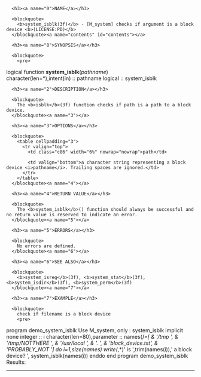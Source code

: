 <?
<body?>
<!DOCTYPE html PUBLIC "-//W3C//DTD XHTML 1.0 Transitional//EN"
    "http://www.w3.org/TR/xhtml1/DTD/xhtml1-transitional.dtd">

<html xmlns="http://www.w3.org/1999/xhtml">
<head>
  <meta name="generator" content="HTML Tidy for Cygwin (vers 25 March 2009), see www.w3.org" />

  <title></title>
</head>

<body>
  <div id="Container">
    <div id="Content">
      <div class="c85"></div><a name="0"></a>

      <h3><a name="0">NAME</a></h3>

      <blockquote>
        <b>system_isblk(3f)</b> - [M_system] checks if argument is a block device <b>(LICENSE:PD)</b>
      </blockquote><a name="contents" id="contents"></a>

      <h3><a name="8">SYNOPSIS</a></h3>

      <blockquote>
        <pre>
logical function <b>system_isblk</b>(<i>pathname</i>)
<br />   character(len=*),intent(in) :: pathname
   logical                     :: system_isblk
<br />
</pre>
      </blockquote><a name="2"></a>

      <h3><a name="2">DESCRIPTION</a></h3>

      <blockquote>
        The <b>isblk</b>(3f) function checks if path is a path to a block device.
      </blockquote><a name="3"></a>

      <h3><a name="3">OPTIONS</a></h3>

      <blockquote>
        <table cellpadding="3">
          <tr valign="top">
            <td class="c86" width="6%" nowrap="nowrap">path</td>

            <td valign="bottom">a character string representing a block device <i>pathname</i>. Trailing spaces are ignored.</td>
          </tr>
        </table>
      </blockquote><a name="4"></a>

      <h3><a name="4">RETURN VALUE</a></h3>

      <blockquote>
        The <b>system_isblk</b>() function should always be successful and no return value is reserved to indicate an error.
      </blockquote><a name="5"></a>

      <h3><a name="5">ERRORS</a></h3>

      <blockquote>
        No errors are defined.
      </blockquote><a name="6"></a>

      <h3><a name="6">SEE ALSO</a></h3>

      <blockquote>
        <b>system_isreg</b>(3f), <b>system_stat</b>(3f), <b>system_isdir</b>(3f), <b>system_perm</b>(3f)
      </blockquote><a name="7"></a>

      <h3><a name="7">EXAMPLE</a></h3>

      <blockquote>
        check if filename is a block device
        <pre>
   program demo_system_isblk
   Use M_system, only : system_isblk
   implicit none
   integer                     :: i
   character(len=80),parameter :: names(*)=[ &amp;
   '/tmp            ', &amp;
   '/tmp/NOTTHERE   ', &amp;
   '/usr/local      ', &amp;
   '.               ', &amp;
   'block_device.tst', &amp;
   'PROBABLY_NOT    ']
   do i=1,size(names)
       write(*,*)' is ',trim(names(i)),' a block device? ', system_isblk(names(i))
   enddo
   end program demo_system_isblk
<br />
</pre>Results:
      </blockquote>
      <hr />
    </div>
  </div>
</body>
</html>
